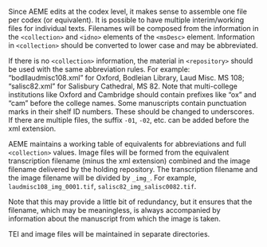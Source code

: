 Since AEME edits at the codex level, it makes sense to assemble one file per codex (or equivalent). It is possible to have multiple interim/working files for individual texts.
Filenames will be composed from the information in the `<collection>` and `<idno>` elements of the `<msDesc>` element. Information in `<collection>` should be converted to lower case and may be abbreviated.

If there is no `<collection>` information, the material in `<repository>` should be used with the same abbreviation rules. For example: “bodllaudmisc108.xml” for Oxford, Bodleian Library, Laud Misc. MS 108; “salisc82.xml” for Salisbury Cathedral, MS 82. Note that multi-college institutions like Oxford and Cambridge should contain prefixes like “ox” and “cam” before the college names. Some manuscripts contain punctuation marks in their shelf ID numbers. These should be changed to underscores. If there are multiple files, the suffix `-01`, `-02`, etc. can be added before the xml extension.

AEME maintains a working table of equivalents for abbreviations and full `<collection>` values.
Image files will be formed from the equivalent transcription filename (minus the xml extension) combined and the image filename delivered by the holding repository. The transcription filename and the image filename will be divided by `_img_`. For example, `laudmisc108_img_0001.tif`, `salisc82_img_salisc0082.tif`.

Note that this may provide a little bit of redundancy, but it ensures that the filename, which may be meaningless, is always accompanied by information about the manuscript from which the image is taken.

TEI and image files will be maintained in separate directories.
